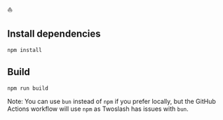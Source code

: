 ⛵️

## Install dependencies

```bash
npm install
```

## Build

```bash
npm run build
```

Note: You can use `bun` instead of `npm` if you prefer locally, but the GitHub Actions workflow will use `npm` as Twoslash has issues with `bun`.